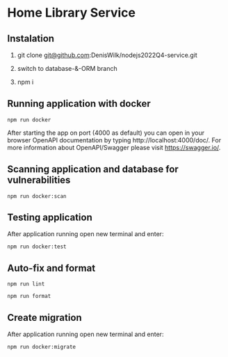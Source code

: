 # Home Library Service

## Instalation

1. git clone git@github.com:DenisWilk/nodejs2022Q4-service.git

2. switch to database-&-ORM branch

3. npm i

## Running application with docker
```
npm run docker
```

After starting the app on port (4000 as default) you can open in your browser OpenAPI documentation by typing http://localhost:4000/doc/. For more information about OpenAPI/Swagger please visit https://swagger.io/.

## Scanning application and database for vulnerabilities
```
npm run docker:scan
```

## Testing application

After application running open new terminal and enter:

```
npm run docker:test
```

## Auto-fix and format

```
npm run lint
```
```
npm run format
```

## Create migration

After application running open new terminal and enter:

```
npm run docker:migrate
```
